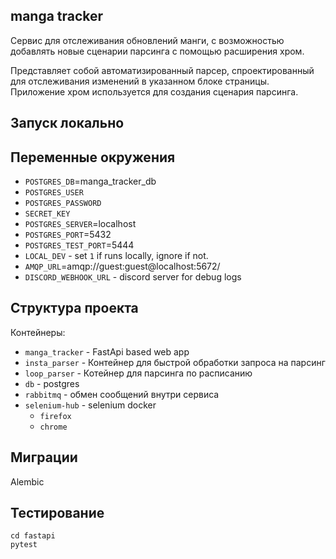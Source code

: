 ## manga tracker
Сервис для отслеживания обновлений манги, 
с возможностью добавлять новые сценарии 
парсинга с помощью расширения хром.

Представляет собой автоматизированный парсер, 
спроектированный для отслеживания изменений в указанном 
блоке страницы.
Приложение хром используется для создания сценария парсинга.

## Запуск локально

## Переменные окружения

- `POSTGRES_DB`=manga_tracker_db
- `POSTGRES_USER`
- `POSTGRES_PASSWORD`
- `SECRET_KEY`
- `POSTGRES_SERVER`=localhost
- `POSTGRES_PORT`=5432
- `POSTGRES_TEST_PORT`=5444
- `LOCAL_DEV` - set `1` if runs locally, ignore if not.
- `AMQP_URL`=amqp://guest:guest@localhost:5672/
- `DISCORD_WEBHOOK_URL` - discord server for debug logs

## Структура проекта

Контейнеры:
- `manga_tracker` - FastApi based web app 
- `insta_parser` - Контейнер для быстрой обработки запроса на парсинг
- `loop_parser` - Котейнер для парсинга по расписанию
- `db` - postgres
- `rabbitmq` - обмен сообщений внутри сервиса
- `selenium-hub` - selenium docker
    - `firefox`
    - `chrome`

## Миграции
Alembic

## Тестирование
```commandline
cd fastapi
pytest
```

